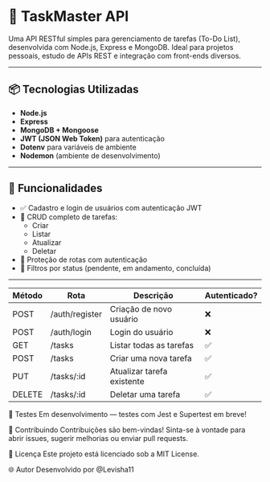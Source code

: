 # 🧠 TaskMaster API

Uma API RESTful simples para gerenciamento de tarefas (To-Do List), desenvolvida com Node.js, Express e MongoDB. Ideal para projetos pessoais, estudo de APIs REST e integração com front-ends diversos.

---

## 📦 Tecnologias Utilizadas

- **Node.js**
- **Express**
- **MongoDB + Mongoose**
- **JWT (JSON Web Token)** para autenticação
- **Dotenv** para variáveis de ambiente
- **Nodemon** (ambiente de desenvolvimento)

---

## 🚀 Funcionalidades

- ✅ Cadastro e login de usuários com autenticação JWT
- 📝 CRUD completo de tarefas:
  - Criar
  - Listar
  - Atualizar
  - Deletar
- 🔐 Proteção de rotas com autenticação
- 🔎 Filtros por status (pendente, em andamento, concluída)

---

| Método | Rota           | Descrição                  | Autenticado? |
| ------ | -------------- | -------------------------- | ------------ |
| POST   | /auth/register | Criação de novo usuário    | ❌            |
| POST   | /auth/login    | Login do usuário           | ❌            |
| GET    | /tasks         | Listar todas as tarefas    | ✅            |
| POST   | /tasks         | Criar uma nova tarefa      | ✅            |
| PUT    | /tasks/\:id    | Atualizar tarefa existente | ✅            |
| DELETE | /tasks/\:id    | Deletar uma tarefa         | ✅            |

🧪 Testes
Em desenvolvimento — testes com Jest e Supertest em breve!


🤝 Contribuindo
Contribuições são bem-vindas! Sinta-se à vontade para abrir issues, sugerir melhorias ou enviar pull requests.


📄 Licença
Este projeto está licenciado sob a MIT License.


🌐 Autor
Desenvolvido por @Levisha11

